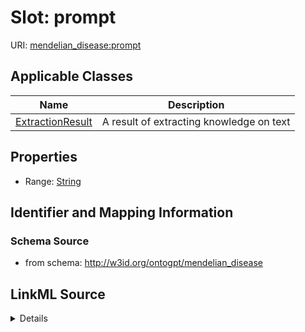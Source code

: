# Slot: prompt

URI: [mendelian_disease:prompt](http://w3id.org/ontogpt/mendelian_disease/prompt)



<!-- no inheritance hierarchy -->




## Applicable Classes

| Name | Description |
| --- | --- |
[ExtractionResult](ExtractionResult.md) | A result of extracting knowledge on text






## Properties

* Range: [String](String.md)







## Identifier and Mapping Information







### Schema Source


* from schema: http://w3id.org/ontogpt/mendelian_disease




## LinkML Source

<details>
```yaml
name: prompt
from_schema: http://w3id.org/ontogpt/mendelian_disease
rank: 1000
alias: prompt
owner: ExtractionResult
domain_of:
- ExtractionResult
range: string

```
</details>